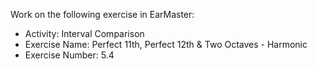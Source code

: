 Work on the following exercise in EarMaster:
- Activity: Interval Comparison
- Exercise Name: Perfect 11th, Perfect 12th & Two Octaves - Harmonic
- Exercise Number: 5.4
